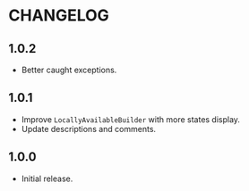 # CHANGELOG

## 1.0.2

* Better caught exceptions.

## 1.0.1

* Improve `LocallyAvailableBuilder` with more states display.
* Update descriptions and comments.

## 1.0.0

* Initial release.
